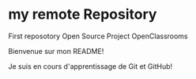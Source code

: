 # my remote Repository
First reposotory
Open Source Project OpenClassrooms

Bienvenue sur  mon README!

Je suis  en  cours d'apprentissage de Git et GitHub!
